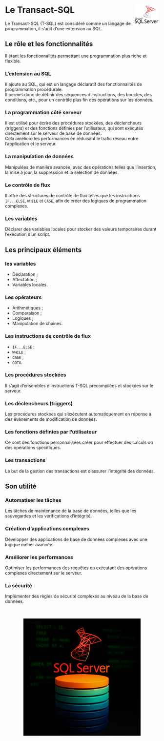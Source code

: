 # **Le Transact-SQL**<a href="../"><img src="../../assets/Microsoft_SQL_Server.svg" alt="SQL Server" align="right" height="64px"></a>
Le Transact-SQL (T-SQL) est considéré comme un langage de programmation, il s’agit d’une extension au SQL.
## **Le rôle et les fonctionnalités**
Il étant les fonctionnalités permettant une programmation plus riche et flexible.
### L’extension au SQL
Il ajoute au SQL, qui est un langage déclaratif des fonctionnalités de programmation procédurale.  
Il permet donc de définir des séquences d’instructions, des boucles, des conditions, etc., pour un contrôle plus fin des opérations sur les données.
### **La programmation côté serveur**
Il est utilisé pour écrire des procédures stockées, des déclencheurs (triggers) et des fonctions définies par l’utilisateur, qui sont exécutés directement sur le serveur de base de données.  
Cela améliore les performances en réduisant le trafic réseau entre l’application et le serveur.
### **La manipulation de données**
Manipulées de manière avancée, avec des opérations telles que l’insertion, la mise à jour, la suppression et la sélection de données.
### **Le contrôle de flux**
Il offre des structures de contrôle de flux telles que les instructions `IF...ELSE`, `WHILE` et `CASE`, afin de créer des logiques de programmation complexes.
### **Les variables**
Déclarer des variables locales pour stocker des valeurs temporaires durant l’exécution d’un script.
## **Les principaux éléments**
### **les variables**
* Déclaration ; 
* Affectation ;
* Variables locales.
### **Les opérateurs**
* Arithmétiques ;
* Comparaison ;
* Logiques ;
* Manipulation de chaînes.
### **Les instructions de contrôle de flux**
* `IF...ELSE` :
* `WHILE` ;
* `CASE` ;
* `GOTO`.
### **Les procédures stockées**
Il s’agit d’ensembles d’instructions T-SQL précompilées et stockées sur le serveur.
### **Les déclencheurs (triggers)**
Les procédures stockées qui s’exécutent automatiquement en réponse à des événements de modification de données.
### **Les fonctions définies par l’utilisateur**
Ce sont des fonctions personnalisées créer pour effectuer des calculs ou des opérations spécifiques.
### **Les transactions**
Le but de la gestion des transactions est d’assurer l’intégrité des données.
## **Son utilité**
### **Automatiser les tâches**
Les tâches de maintenance de la base de données, telles que les sauvegardes et les vérifications d’intégrité.
### **Création d’applications complexes**
Développer des applications de base de données complexes avec une logique métier avancée.
### **Améliorer les performances**
Optimiser les performances des requêtes en exécutant des opérations complexes directement sur le serveur.
### La sécurité
Implémenter des règles de sécurité complexes au niveau de la base de données.
<div align="center"><br><br><a href="../../"><img src="../../assets/sstsql2.png"></a>